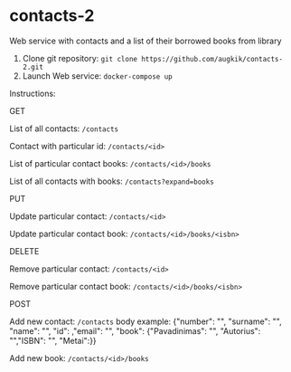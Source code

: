 # contacts-2
Web service with contacts and a list of their borrowed books from library

1. Clone git repository:
```git clone https://github.com/augkik/contacts-2.git```
2. Launch Web service:
```docker-compose up```

Instructions:

GET 

List of all contacts:
```/contacts```

Contact with particular id:
```/contacts/<id>```

List of particular contact books:
```/contacts/<id>/books```

List of all contacts with books:
```/contacts?expand=books```

PUT

Update particular contact: ```/contacts/<id>```

Update particular contact book: ```/contacts/<id>/books/<isbn>```

DELETE

Remove particular contact: ```/contacts/<id>```

Remove particular contact book: ```/contacts/<id>/books/<isbn>```

POST

Add new contact: ```/contacts``` 
body example: {"number": "", "surname": "", "name": "", "id": ,"email": "", "book": {"Pavadinimas": "", "Autorius": "","ISBN": "", "Metai":}}

Add new book: ```/contacts/<id>/books```
